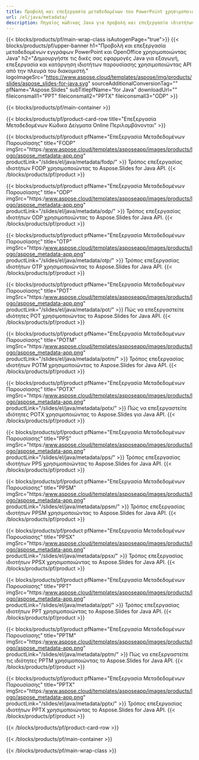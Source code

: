 ```yaml
---
title: Προβολή και επεξεργασία μεταδεδομένων του PowerPoint χρησιμοποιώντας Java
url: /el/java/metadata/
description: Πηγαίος κώδικας Java για προβολή και επεξεργασία ιδιοτήτων παρουσίασης
---
```


{{< blocks/products/pf/main-wrap-class isAutogenPage="true">}}
{{< blocks/products/pf/upper-banner h1="Προβολή και επεξεργασία μεταδεδομένων εγγράφων PowerPoint και OpenOffice χρησιμοποιώντας Java" h2="Δημιουργήστε τις δικές σας εφαρμογές Java για εξαγωγή, επεξεργασία και κατάργηση ιδιοτήτων παρουσίασης χρησιμοποιώντας API από την πλευρά του διακομιστή." logoImageSrc="https://www.aspose.cloud/templates/aspose/img/products/slides/aspose_slides-for-java.svg" sourceAdditionalConversionTag="" pfName="Aspose.Slides" subTitlepfName="for Java" downloadUrl="" fileiconsmall1="PPT" fileiconsmall2="PPTX" fileiconsmall3="ODP" >}}

{{< blocks/products/pf/main-container >}}

{{< blocks/products/pf/product-card-row title="Επεξεργασία Μεταδεδομένων Κώδικα Δείγματα Online Περιλαμβάνονται" >}}

{{< blocks/products/pf/product pfName="Επεξεργασία Μεταδεδομένων Παρουσίασης" title="FODP" imgSrc="https:/www.aspose.cloud/templates/asposeapp/images/products/logo/aspose_metadata-app.png" productLink="/slides/el/java/metadata/fodp/" >}}
Τρόπος επεξεργασίας ιδιοτήτων FODP χρησιμοποιώντας το Aspose.Slides for Java API.
{{< /blocks/products/pf/product >}}

{{< blocks/products/pf/product pfName="Επεξεργασία Μεταδεδομένων Παρουσίασης" title="ODP" imgSrc="https:/www.aspose.cloud/templates/asposeapp/images/products/logo/aspose_metadata-app.png" productLink="/slides/el/java/metadata/odp/" >}}
Τρόπος επεξεργασίας ιδιοτήτων ODP χρησιμοποιώντας το Aspose.Slides for Java API.
{{< /blocks/products/pf/product >}}

{{< blocks/products/pf/product pfName="Επεξεργασία Μεταδεδομένων Παρουσίασης" title="OTP" imgSrc="https:/www.aspose.cloud/templates/asposeapp/images/products/logo/aspose_metadata-app.png" productLink="/slides/el/java/metadata/otp/" >}}
Τρόπος επεξεργασίας ιδιοτήτων OTP χρησιμοποιώντας το Aspose.Slides for Java API.
{{< /blocks/products/pf/product >}}

{{< blocks/products/pf/product pfName="Επεξεργασία Μεταδεδομένων Παρουσίασης" title="POT" imgSrc="https:/www.aspose.cloud/templates/asposeapp/images/products/logo/aspose_metadata-app.png" productLink="/slides/el/java/metadata/pot/" >}}
Πώς να επεξεργαστείτε ιδιότητες POT χρησιμοποιώντας το Aspose.Slides for Java API.
{{< /blocks/products/pf/product >}}

{{< blocks/products/pf/product pfName="Επεξεργασία Μεταδεδομένων Παρουσίασης" title="POTM" imgSrc="https:/www.aspose.cloud/templates/asposeapp/images/products/logo/aspose_metadata-app.png" productLink="/slides/el/java/metadata/potm/" >}}
Τρόπος επεξεργασίας ιδιοτήτων POTM χρησιμοποιώντας το Aspose.Slides for Java API.
{{< /blocks/products/pf/product >}}

{{< blocks/products/pf/product pfName="Επεξεργασία Μεταδεδομένων Παρουσίασης" title="POTX" imgSrc="https:/www.aspose.cloud/templates/asposeapp/images/products/logo/aspose_metadata-app.png" productLink="/slides/el/java/metadata/potx/" >}}
Πώς να επεξεργαστείτε ιδιότητες POTX χρησιμοποιώντας το Aspose.Slides για Java API.
{{< /blocks/products/pf/product >}}

{{< blocks/products/pf/product pfName="Επεξεργασία Μεταδεδομένων Παρουσίασης" title="PPS" imgSrc="https:/www.aspose.cloud/templates/asposeapp/images/products/logo/aspose_metadata-app.png" productLink="/slides/el/java/metadata/pps/" >}}
Τρόπος επεξεργασίας ιδιοτήτων PPS χρησιμοποιώντας το Aspose.Slides for Java API.
{{< /blocks/products/pf/product >}}

{{< blocks/products/pf/product pfName="Επεξεργασία Μεταδεδομένων Παρουσίασης" title="PPSM" imgSrc="https:/www.aspose.cloud/templates/asposeapp/images/products/logo/aspose_metadata-app.png" productLink="/slides/el/java/metadata/ppsm/" >}}
Τρόπος επεξεργασίας ιδιοτήτων PPSM χρησιμοποιώντας το Aspose.Slides for Java API.
{{< /blocks/products/pf/product >}}

{{< blocks/products/pf/product pfName="Επεξεργασία Μεταδεδομένων Παρουσίασης" title="PPSX" imgSrc="https:/www.aspose.cloud/templates/asposeapp/images/products/logo/aspose_metadata-app.png" productLink="/slides/el/java/metadata/ppsx/" >}}
Τρόπος επεξεργασίας ιδιοτήτων PPSX χρησιμοποιώντας το Aspose.Slides for Java API.
{{< /blocks/products/pf/product >}}

{{< blocks/products/pf/product pfName="Επεξεργασία Μεταδεδομένων Παρουσίασης" title="PPT" imgSrc="https:/www.aspose.cloud/templates/asposeapp/images/products/logo/aspose_metadata-app.png" productLink="/slides/el/java/metadata/ppt/" >}}
Τρόπος επεξεργασίας ιδιοτήτων PPT χρησιμοποιώντας το Aspose.Slides for Java API.
{{< /blocks/products/pf/product >}}

{{< blocks/products/pf/product pfName="Επεξεργασία Μεταδεδομένων Παρουσίασης" title="PPTM" imgSrc="https:/www.aspose.cloud/templates/asposeapp/images/products/logo/aspose_metadata-app.png" productLink="/slides/el/java/metadata/pptm/" >}}
Πώς να επεξεργαστείτε τις ιδιότητες PPTM χρησιμοποιώντας το Aspose.Slides for Java API.
{{< /blocks/products/pf/product >}}

{{< blocks/products/pf/product pfName="Επεξεργασία Μεταδεδομένων Παρουσίασης" title="PPTX" imgSrc="https:/www.aspose.cloud/templates/asposeapp/images/products/logo/aspose_metadata-app.png" productLink="/slides/el/java/metadata/pptx/" >}}
Τρόπος επεξεργασίας ιδιοτήτων PPTX χρησιμοποιώντας το Aspose.Slides for Java API.
{{< /blocks/products/pf/product >}}



{{< /blocks/products/pf/product-card-row >}}

{{< /blocks/products/pf/main-container >}}
    
{{< /blocks/products/pf/main-wrap-class >}}